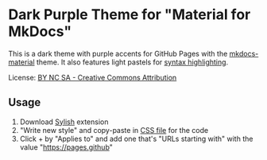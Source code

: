 # Dark Purple Theme for "Material for MkDocs"

This is a dark theme with purple accents for GitHub Pages with the [mkdocs-material](https://github.com/squidfunk/mkdocs-material#material-for-mkdocs) theme. It also features light pastels for [syntax highlighting](https://squidfunk.github.io/mkdocs-material/extensions/codehilite/).

License: [BY NC SA - Creative Commons Attribution](https://creativecommons.org/licenses/by-nc-sa/4.0/)

## Usage

1. Download [Sylish](https://add0n.com/stylus.html) extension
2. "Write new style" and copy-paste in [CSS file](dark-theme.css) for the code
3. Click + by "Applies to" and add one that's "URLs starting with" with the value "https://pages.github"
